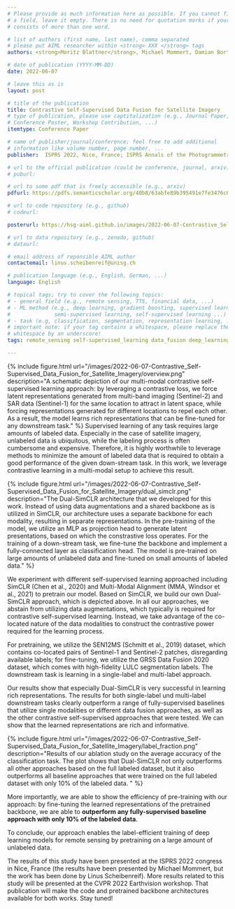 ```yaml
---
# Please provide as much information here as possible. If you cannot fill in
# a field, leave it empty. There is no need for quotation marks if your entry
# consists of more than one word.

# list of authors (first name, last name), comma separated
# please put AIML researcher within <strong> XXX </strong> tags
authors: <strong>Moritz Blattner</strong>, Michael Mommert, Damian Borth

# date of publication (YYYY-MM-DD)
date: 2022-06-07

# leave this as is
layout: post

# title of the publication
title: Contrastive Self-Supervised Data Fusion for Satellite Imagery
# type of publication, please use captitalization (e.g., Journal Paper,
# Conference Poster, Workshop Contribution, ...)
itemtype: Conference Paper

# name of publisher/journal/conference; feel free to add additional
# information like volume number, page number, ...
publisher:  ISPRS 2022, Nice, France; ISPRS Annals of the Photogrammetry, Remote Sensing and Spatial Information Sciences, Volume V-3-2022, 705.

# url to the official publication (could be conference, journal, arxiv)
# puburl: 

# url to some pdf that is freely accessible (e.g., arxiv)
pdfurl: https://pdfs.semanticscholar.org/40b8/63abfe89b395491e7fe3476c0a9810a5aa5d.pdf

# url to code repository (e.g., github)
# codeurl: 

posterurl: https://hsg-aiml.github.io/images/2022-06-07-Contrastive_Self-Supervised_Data_Fusion_for_Satellite_Imagery/poster-isprs.pdf

# url to data repository (e.g., zenodo, github)
# dataurl: 

# email address of reponsible AIML author
contactemail: linus.scheibenreif@unisg.ch

# publication language (e.g., English, German, ...)
language: English

# topical tags; try to cover the following topics:
# - general field (e.g., remote sensing, TTS, financial data, ...)
# - ML method (e.g., deep learning, gradient boosting, supervised learning,
#              semi-supervised learning, self-supervised learning ...)
# - task (e.g, classification, segmentation, representation learning, ...)
# important note: if your tag contains a whitespace, please replace the
# whitespace by an underscore!
tags: remote_sensing self-supervised_learning data_fusion deep_learning classification

---
```


{% include figure.html
url="/images/2022-06-07-Contrastive_Self-Supervised_Data_Fusion_for_Satellite_Imagery/overview.png"
description="A schematic depiction of our multi-modal contrastive self-supervised learning approach: by leveraging a contrastive loss, we force latent representations generated from multi-band imaging (Sentinel-2) and SAR data (Sentinel-1) for the same location to attract in latent space, while forcing representations generated for different locations to repel each other. As a result, the model learns rich representations that can be fine-tuned for any downstream task." %}
Supervised learning of any task requires large amounts of labeled data. Especially in the case of satellite imagery, unlabeled data is ubiquitous, while the labeling process is often cumbersome and expensive. Therefore, it is highly worthwhile to leverage methods to minimize the amount of labeled data that is required to obtain a good performance of the given down-stream task. In this work, we leverage contrastive learning in a multi-modal setup to achieve this result.


{% include figure.html
url="/images/2022-06-07-Contrastive_Self-Supervised_Data_Fusion_for_Satellite_Imagery/dual_simclr.png"
description="The Dual-SimCLR architecture that we developed for this work. Instead of using data augmentations and a shared backbone as is utilized in SimCLR, our architecture uses a separate backbone for each modality, resulting in separate representations. In the pre-training of the model, we utilize an MLP as projection head to generate latent presentations, based on which the constrastive loss operates. For the training of a down-stream task, we fine-tune the backbone and implement a fully-connected layer as classification head. The model is pre-trained on large amounts of unlabeled data and fine-tuned on small amounts of labeled data." %}

We experiment with different self-supervised learning approached including SimCLR (Chen et al., 2020) and Multi-Modal Alignment (MMA, Windsor et al., 2021) to pretrain our model. Based on SimCLR, we build our own Dual-SimCLR approach, which is depicted above. In all our approaches, we abstain from utilizing data augmentations, which typically is required for contrastive self-supervised learning. Instead, we take advantage of the co-located nature of the data modalities to construct the contrastive power required for the learning process.

For pretraining, we utilize the SEN12MS (Schmitt et al., 2019) dataset, which contains co-located pairs of Sentinel-1 and Sentinel-2 patches, disregarding available labels; for fine-tuning, we utilize the GRSS Data Fusion 2020 dataset, which comes with high-fidelity LULC segmentation labels. The downstream task is learning in a single-label and multi-label approach. 

Our results show that especially Dual-SimCLR is very successful in learning rich representations. The results for both single-label und multi-label downstream tasks clearly outperform a range of fully-supervised baselines that utilize single modalities or different data fusion approaches, as well as the other contrastive self-supervised approaches that were tested. We can show that the learned representations are rich and informative.

{% include figure.html
url="/images/2022-06-07-Contrastive_Self-Supervised_Data_Fusion_for_Satellite_Imagery/label_fraction.png"
description="Results of our ablation study on the average accuracy of the classification task. The plot shows that Dual-SimCLR not only outperforms all other approaches based on the full labeled dataset, but it also outperforms all baseline approaches that were trained on the full labeled dataset with only 10% of the labeled data. " %}

More importantly, we are able to show the efficiency of pre-training with our approach: by fine-tuning the learned representations of the pretrained backbone, we are able to **outperform any fully-supervised baseline approach with only 10% of the labeled data**.

To conclude, our approach enables the label-efficient training of deep learning models for remote sensing by pretraining on a large amount of unlabeled data. 

The results of this study have been presented at the ISPRS 2022 congress in Nice, France (the results have been presented by Michael Mommert, but the work has been done by Linus Scheibenreif). More results related to this study will be presented at the CVPR 2022 Earthvision workshop. That publication will make the code and pretrained backbone architectures available for both works. Stay tuned!    